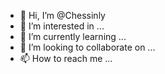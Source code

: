 - 👋 Hi, I’m @Chessinly
- 👀 I’m interested in ...
- 🌱 I’m currently learning ...
- 💞️ I’m looking to collaborate on ...
- 📫 How to reach me ...

<!---
Chessinly/Chessinly is a ✨ special ✨ repository because its `README.md` (this file) appears on your GitHub profile.
You can click the Preview link to take a look at your changes.
--->
